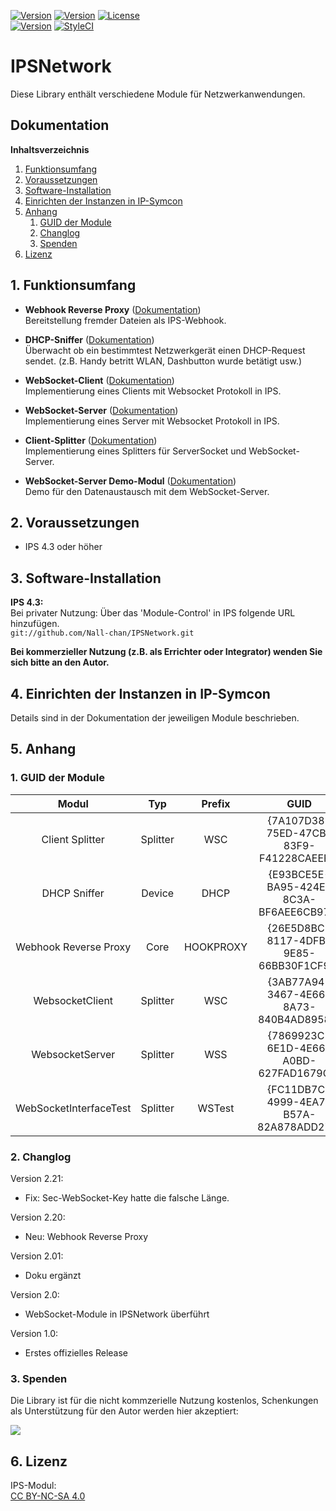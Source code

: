 [![Version](https://img.shields.io/badge/Symcon-PHPModul-red.svg)](https://www.symcon.de/service/dokumentation/entwicklerbereich/sdk-tools/sdk-php/)
[![Version](https://img.shields.io/badge/Modul%20Version-2.21-blue.svg)]()
[![License](https://img.shields.io/badge/License-CC%20BY--NC--SA%204.0-green.svg)](https://creativecommons.org/licenses/by-nc-sa/4.0/)  
[![Version](https://img.shields.io/badge/Symcon%20Version-4.3%20%3E-green.svg)](https://www.symcon.de/forum/threads/30857-IP-Symcon-4-3-%28Stable%29-Changelog)
[![StyleCI](https://styleci.io/repos/104255893/shield?style=flat)](https://styleci.io/repos/104255893)  

# IPSNetwork
Diese Library enthält verschiedene Module für Netzwerkanwendungen.  

## Dokumentation

**Inhaltsverzeichnis**

1. [Funktionsumfang](#1-funktionsumfang)  
2. [Voraussetzungen](#2-voraussetzungen)  
3. [Software-Installation](#3-software-installation) 
4. [Einrichten der Instanzen in IP-Symcon](#4-einrichten-der-instanzen-in-ip-symcon)
5. [Anhang](#5-anhang)  
    1. [GUID der Module](#1-guid-der-module)
    2. [Changlog](#2-changlog)
    3. [Spenden](#3-spenden)
6. [Lizenz](#6-lizenz)

## 1. Funktionsumfang

- __Webhook Reverse Proxy__ ([Dokumentation](HookReverseProxy))  
	Bereitstellung fremder Dateien als IPS-Webhook.    

- __DHCP-Sniffer__ ([Dokumentation](DHCPSniffer))  
	Überwacht ob ein bestimmtest Netzwerkgerät einen DHCP-Request sendet. (z.B. Handy betritt WLAN, Dashbutton wurde betätigt usw.)  

- __WebSocket-Client__ ([Dokumentation](WebSocketClient))  
	Implementierung eines Clients mit Websocket Protokoll in IPS.  

- __WebSocket-Server__ ([Dokumentation](WebSocketServer))  
	Implementierung eines Server mit Websocket Protokoll in IPS.  

- __Client-Splitter__ ([Dokumentation](ClientSplitter))  
	Implementierung eines Splitters für ServerSocket und WebSocket-Server.  

- __WebSocket-Server Demo-Modul__ ([Dokumentation](WebSocketServerIfTest))  
	Demo für den Datenaustausch mit dem WebSocket-Server.  

## 2. Voraussetzungen

 - IPS 4.3 oder höher  

## 3. Software-Installation

**IPS 4.3:**  
   Bei privater Nutzung: Über das 'Module-Control' in IPS folgende URL hinzufügen.  
    `git://github.com/Nall-chan/IPSNetwork.git`  

   **Bei kommerzieller Nutzung (z.B. als Errichter oder Integrator) wenden Sie sich bitte an den Autor.**  

## 4. Einrichten der Instanzen in IP-Symcon

Details sind in der Dokumentation der jeweiligen Module beschrieben.  

## 5. Anhang

###  1. GUID der Module

| Modul                  | Typ      | Prefix    | GUID                                   |
| :--------------------: | :------: | :-------: | :------------------------------------: |
| Client Splitter        | Splitter | WSC       | {7A107D38-75ED-47CB-83F9-F41228CAEEFA} |
| DHCP Sniffer           | Device   | DHCP      | {E93BCE5E-BA95-424E-8C3A-BF6AEE6CB976} |
| Webhook Reverse Proxy  | Core     | HOOKPROXY | {26E5D8BC-8117-4DFB-9E85-66BB30F1CF95} |
| WebsocketClient        | Splitter | WSC       | {3AB77A94-3467-4E66-8A73-840B4AD89582} |
| WebsocketServer        | Splitter | WSS       | {7869923C-6E1D-4E66-A0BD-627FAD1679C2} |
| WebSocketInterfaceTest | Splitter | WSTest    | {FC11DB7C-4999-4EA7-B57A-82A878ADD273} |

### 2. Changlog

Version 2.21:  
 - Fix: Sec-WebSocket-Key hatte die falsche Länge.    

Version 2.20:  
 - Neu: Webhook Reverse Proxy  

Version 2.01:  
 - Doku ergänzt  

Version 2.0:  
 - WebSocket-Module in IPSNetwork überführt  

Version 1.0:  
 - Erstes offizielles Release  

### 3. Spenden  
  
  Die Library ist für die nicht kommzerielle Nutzung kostenlos, Schenkungen als Unterstützung für den Autor werden hier akzeptiert:  

<a href="https://www.paypal.com/cgi-bin/webscr?cmd=_s-xclick&hosted_button_id=G2SLW2MEMQZH2" target="_blank"><img src="https://www.paypalobjects.com/de_DE/DE/i/btn/btn_donate_LG.gif" border="0" /></a>

## 6. Lizenz

  IPS-Modul:  
  [CC BY-NC-SA 4.0](https://creativecommons.org/licenses/by-nc-sa/4.0/)  
 
